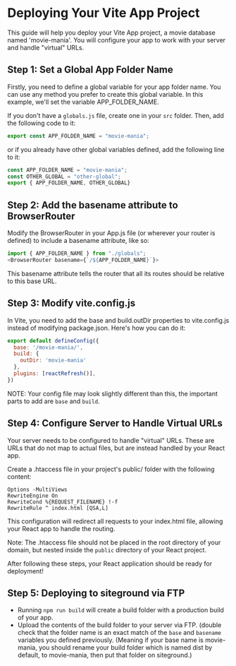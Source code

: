 # Deploying Your Vite App Project
This guide will help you deploy your Vite App project, a movie database named 'movie-mania'. You will configure your app to work with your server and handle "virtual" URLs.

## Step 1: Set a Global App Folder Name
Firstly, you need to define a global variable for your app folder name. You can use any method you prefer to create this global variable. In this example, we'll set the variable APP_FOLDER_NAME.

If you don't have a `globals.js` file, create one in your `src` folder. Then, add the following code to it:

```js
export const APP_FOLDER_NAME = "movie-mania";
```

or if you already have other global variables defined, add the following line to it:

```js
const APP_FOLDER_NAME = "movie-mania";
const OTHER_GLOBAL = "other-global";
export { APP_FOLDER_NAME, OTHER_GLOBAL}
```

## Step 2: Add the basename attribute to BrowserRouter
Modify the BrowserRouter in your App.js file (or wherever your router is defined) to include a basename attribute, like so:

```js
import { APP_FOLDER_NAME } from "./globals";
<BrowserRouter basename={`/${APP_FOLDER_NAME}`}>
```

This basename attribute tells the router that all its routes should be relative to this base URL.

## Step 3: Modify vite.config.js

In Vite, you need to add the base and build.outDir properties to vite.config.js instead of modifying package.json. Here's how you can do it:

```js
export default defineConfig({
  base: '/movie-mania/',
  build: {
    outDir: 'movie-mania'
  },
  plugins: [reactRefresh()],
})
```

NOTE: Your config file may look slightly different than this, the important parts to add are `base` and `build`.

## Step 4: Configure Server to Handle Virtual URLs
Your server needs to be configured to handle "virtual" URLs. These are URLs that do not map to actual files, but are instead handled by your React app.

Create a .htaccess file in your project's public/ folder with the following content:
```
Options -MultiViews
RewriteEngine On
RewriteCond %{REQUEST_FILENAME} !-f
RewriteRule ^ index.html [QSA,L]
```

This configuration will redirect all requests to your index.html file, allowing your React app to handle the routing.

Note: The .htaccess file should not be placed in the root directory of your domain, but nested inside the `public` directory of your React project.

After following these steps, your React application should be ready for deployment!

## Step 5: Deploying to siteground via FTP

- Running `npm run build` will create a build folder with a production build of your app.
- Upload the contents of the build folder to your server via FTP. (double check that the folder name is an exact match of the `base` and `basename` variables you defined previously.
(Meaning if your base name is movie-mania, you should rename your build folder which is named dist by default, to movie-mania, then put that folder on siteground.)
